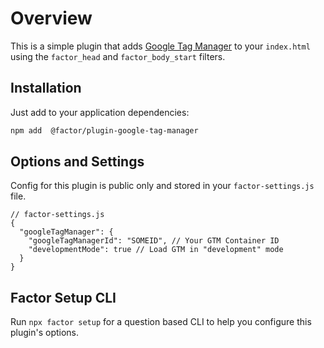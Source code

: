 # Overview

This is a simple plugin that adds [Google Tag Manager](https://tagmanager.google.com) to your `index.html` using the `factor_head` and `factor_body_start` filters.

## Installation

Just add to your application dependencies:

```bash
npm add  @factor/plugin-google-tag-manager
```

## Options and Settings

Config for this plugin is public only and stored in your `factor-settings.js` file.

```jsonc
// factor-settings.js
{
  "googleTagManager": {
    "googleTagManagerId": "SOMEID", // Your GTM Container ID
    "developmentMode": true // Load GTM in "development" mode
  }
}
```

## Factor Setup CLI

Run `npx factor setup` for a question based CLI to help you configure this plugin's options.

